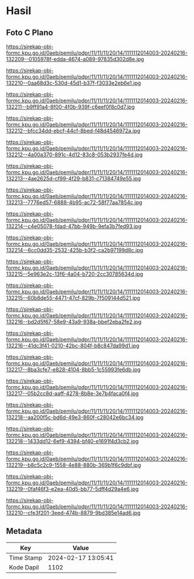 # Hasil

## Foto C Plano

https://sirekap-obj-formc.kpu.go.id/0aeb/pemilu/pdpr/11/11/11/20/14/1111112014003-20240216-132209--0105978f-edda-4674-a089-97835d302d8e.jpg

https://sirekap-obj-formc.kpu.go.id/0aeb/pemilu/pdpr/11/11/11/20/14/1111112014003-20240216-132210--0aa68d3c-530d-45d1-b37f-f3033e2eb6e1.jpg

https://sirekap-obj-formc.kpu.go.id/0aeb/pemilu/pdpr/11/11/11/20/14/1111112014003-20240216-132211--b9ff91a4-8f00-4f0b-939f-c6eef0f8c0d7.jpg

https://sirekap-obj-formc.kpu.go.id/0aeb/pemilu/pdpr/11/11/11/20/14/1111112014003-20240216-132212--bfcc34dd-ebcf-44cf-8bed-f48d4546972a.jpg

https://sirekap-obj-formc.kpu.go.id/0aeb/pemilu/pdpr/11/11/11/20/14/1111112014003-20240216-132212--4a00a370-891c-4d12-83c8-053b2937fe4d.jpg

https://sirekap-obj-formc.kpu.go.id/0aeb/pemilu/pdpr/11/11/11/20/14/1111112014003-20240216-132213--4ae2625d-cf99-4f29-b831-c71384749e55.jpg

https://sirekap-obj-formc.kpu.go.id/0aeb/pemilu/pdpr/11/11/11/20/14/1111112014003-20240216-132213--7776ed57-6888-4b95-ac72-58f77aa7854c.jpg

https://sirekap-obj-formc.kpu.go.id/0aeb/pemilu/pdpr/11/11/11/20/14/1111112014003-20240216-132214--c4e05078-fdad-47bb-949b-9efa3b7fed93.jpg

https://sirekap-obj-formc.kpu.go.id/0aeb/pemilu/pdpr/11/11/11/20/14/1111112014003-20240216-132214--6cc0dd35-2532-425b-b3f2-ca2b97199d8c.jpg

https://sirekap-obj-formc.kpu.go.id/0aeb/pemilu/pdpr/11/11/11/20/14/1111112014003-20240216-132215--5e963e2c-13f6-4a04-b720-2cc30785634d.jpg

https://sirekap-obj-formc.kpu.go.id/0aeb/pemilu/pdpr/11/11/11/20/14/1111112014003-20240216-132215--60b8de55-4471-47cf-829b-7f509144d521.jpg

https://sirekap-obj-formc.kpu.go.id/0aeb/pemilu/pdpr/11/11/11/20/14/1111112014003-20240216-132216--bd2d5f67-58e9-43a9-938a-bbef2eba2fe2.jpg

https://sirekap-obj-formc.kpu.go.id/0aeb/pemilu/pdpr/11/11/11/20/14/1111112014003-20240216-132216--41dc3f41-0210-42bc-804f-b8c847da99d1.jpg

https://sirekap-obj-formc.kpu.go.id/0aeb/pemilu/pdpr/11/11/11/20/14/1111112014003-20240216-132217--8ba3cfe7-e828-4104-8bb5-1c55993fe6db.jpg

https://sirekap-obj-formc.kpu.go.id/0aeb/pemilu/pdpr/11/11/11/20/14/1111112014003-20240216-132217--05b2cc8d-aaff-4278-8b8e-3e7b4faca0f4.jpg

https://sirekap-obj-formc.kpu.go.id/0aeb/pemilu/pdpr/11/11/11/20/14/1111112014003-20240216-132218--aa200f5c-bd6d-49e3-860f-c28042e6bc34.jpg

https://sirekap-obj-formc.kpu.go.id/0aeb/pemilu/pdpr/11/11/11/20/14/1111112014003-20240216-132218--1433dd12-6ef9-4394-bf40-e1691f4d3cb2.jpg

https://sirekap-obj-formc.kpu.go.id/0aeb/pemilu/pdpr/11/11/11/20/14/1111112014003-20240216-132219--b8c5c2c9-1558-4e88-880b-369b1f6c9dbf.jpg

https://sirekap-obj-formc.kpu.go.id/0aeb/pemilu/pdpr/11/11/11/20/14/1111112014003-20240216-132219--0faf46f3-e2ea-40d5-bb77-5dff4d29a4e6.jpg

https://sirekap-obj-formc.kpu.go.id/0aeb/pemilu/pdpr/11/11/11/20/14/1111112014003-20240216-132210--cfe3f201-3eed-474b-8879-9bd385e14ad6.jpg


## Metadata

| Key        | Value               |
| ---------- | ------------------- |
| Time Stamp | 2024-02-17 13:05:41 |
| Kode Dapil | 1102                |



